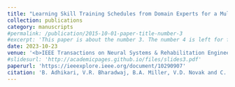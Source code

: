 ```yaml
---
title: "Learning Skill Training Schedules from Domain Experts for a Multi-Patient Multi-Robot Rehabilitation Gym"
collection: publications
category: manuscripts
#permalink: /publication/2015-10-01-paper-title-number-3
#excerpt: 'This paper is about the number 3. The number 4 is left for future work.'
date: 2023-10-23
venue: '<b>IEEE Transactions on Neural Systems & Rehabilitation Engineering (T-NSRE, IF: 5.2)</b>'
#slidesurl: 'http://academicpages.github.io/files/slides3.pdf'
paperurl: 'https://ieeexplore.ieee.org/document/10290907'
citation: 'B. Adhikari, V.R. Bharadwaj, B.A. Miller, V.D. Novak and C. Jiang. (2023). &quot;Learning Skill Training Schedules from Domain Experts for a Multi-Patient Multi-Robot Rehabilitation Gym.&quot; <i>IEEE Transactions on Neural Systems & Rehabilitation Engineering (T-NSRE)</i>. 31. pp 4256-4265.'
---
```

